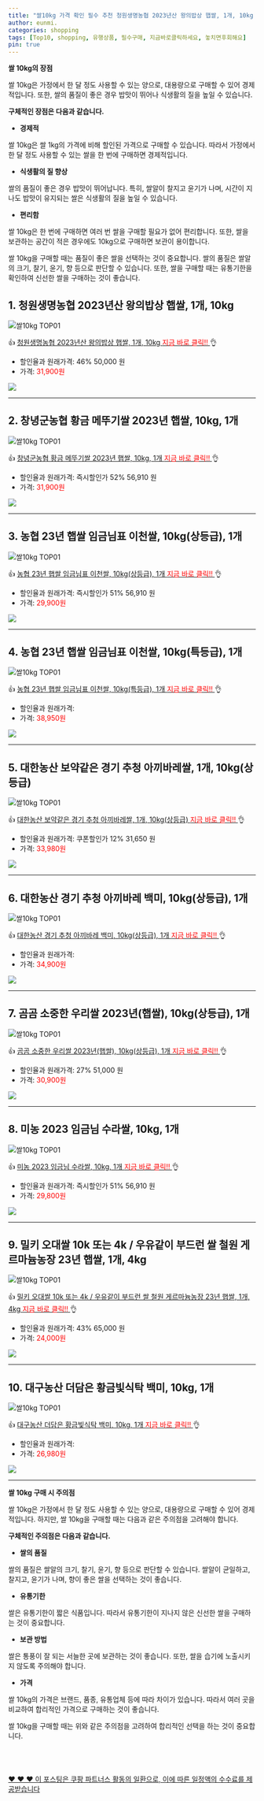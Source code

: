 ```yaml
---
title: "쌀10kg 가격 확인 필수 추천 청원생명농협 2023년산 왕의밥상 햅쌀, 1개, 10kg 비교 장점 구매가이드"
author: eunmi.
categories: shopping
tags: [Top10, shopping, 유행상품, 필수구매, 지금바로클릭하세요, 놓치면후회해요]
pin: true
---
```

**쌀 10kg의 장점**

쌀 10kg은 가정에서 한 달 정도 사용할 수 있는 양으로, 대용량으로 구매할 수 있어 경제적입니다. 또한, 쌀의 품질이 좋은 경우 밥맛이 뛰어나 식생활의 질을 높일 수 있습니다.

**구체적인 장점은 다음과 같습니다.**

* **경제적**

쌀 10kg은 쌀 1kg의 가격에 비해 할인된 가격으로 구매할 수 있습니다. 따라서 가정에서 한 달 정도 사용할 수 있는 쌀을 한 번에 구매하면 경제적입니다.

* **식생활의 질 향상**

쌀의 품질이 좋은 경우 밥맛이 뛰어납니다. 특히, 쌀알이 찰지고 윤기가 나며, 시간이 지나도 밥맛이 유지되는 쌀은 식생활의 질을 높일 수 있습니다.

* **편리함**

쌀 10kg은 한 번에 구매하면 여러 번 쌀을 구매할 필요가 없어 편리합니다. 또한, 쌀을 보관하는 공간이 적은 경우에도 10kg으로 구매하면 보관이 용이합니다.

쌀 10kg을 구매할 때는 품질이 좋은 쌀을 선택하는 것이 중요합니다. 쌀의 품질은 쌀알의 크기, 찰기, 윤기, 향 등으로 판단할 수 있습니다. 또한, 쌀을 구매할 때는 유통기한을 확인하여 신선한 쌀을 구매하는 것이 좋습니다.

   

## 1. 청원생명농협 2023년산 왕의밥상 햅쌀, 1개, 10kg

![쌀10kg TOP01](https://thumbnail8.coupangcdn.com/thumbnails/remote/230x230ex/image/retail/images/1487093053432576-da54a9eb-1ad4-4ff9-ae24-deb90186469f.jpg)


👍 [청원생명농협 2023년산 왕의밥상 햅쌀, 1개, 10kg <font color=red> 지금 바로 클릭!! </font> ](https://link.coupang.com/re/AFFSDP?lptag=AF3617701&subid=GithubCoopas&pageKey=7614323867&traceid=V0-153&itemId=20173553077&vendorItemId=75277053985) 👌 


- 할인율과 원래가격: 46%  50,000   원
- 가격: <span style='color:red'>31,900원</span>

[![](/discount_price.png)](https://link.coupang.com/re/AFFSDP?lptag=AF3617701&subid=GithubCoopas&pageKey=7614323867&traceid=V0-153&itemId=20173553077&vendorItemId=75277053985)

---


   

## 2. 창녕군농협 황금 메뚜기쌀 2023년 햅쌀, 10kg, 1개

![쌀10kg TOP01](https://thumbnail6.coupangcdn.com/thumbnails/remote/230x230ex/image/retail/images/9107459546887887-25a2ce7f-bfb7-4b36-8876-634e1c397b51.jpg)


👍 [창녕군농협 황금 메뚜기쌀 2023년 햅쌀, 10kg, 1개 <font color=red> 지금 바로 클릭!! </font> ](https://link.coupang.com/re/AFFSDP?lptag=AF3617701&subid=GithubCoopas&pageKey=7694925663&traceid=V0-153&itemId=20586790390&vendorItemId=3001893829) 👌 


- 할인율과 원래가격: 즉시할인가 52%  56,910   원
- 가격: <span style='color:red'>31,900원</span>

[![](/discount_price.png)](https://link.coupang.com/re/AFFSDP?lptag=AF3617701&subid=GithubCoopas&pageKey=7694925663&traceid=V0-153&itemId=20586790390&vendorItemId=3001893829)

---


   

## 3. 농협 23년 햅쌀 임금님표 이천쌀, 10kg(상등급), 1개

![쌀10kg TOP01](https://thumbnail8.coupangcdn.com/thumbnails/remote/230x230ex/image/retail/images/4958755090655986-2c3c8443-0623-424c-9848-ac2ec995b4ce.jpg)


👍 [농협 23년 햅쌀 임금님표 이천쌀, 10kg(상등급), 1개 <font color=red> 지금 바로 클릭!! </font> ](https://link.coupang.com/re/AFFSDP?lptag=AF3617701&subid=GithubCoopas&pageKey=7571929056&traceid=V0-153&itemId=20328606967&vendorItemId=87019869837) 👌 


- 할인율과 원래가격: 즉시할인가 51%  56,910   원
- 가격: <span style='color:red'>29,900원</span>

[![](/discount_price.png)](https://link.coupang.com/re/AFFSDP?lptag=AF3617701&subid=GithubCoopas&pageKey=7571929056&traceid=V0-153&itemId=20328606967&vendorItemId=87019869837)

---


   

## 4. 농협 23년 햅쌀 임금님표 이천쌀, 10kg(특등급), 1개

![쌀10kg TOP01](https://thumbnail10.coupangcdn.com/thumbnails/remote/230x230ex/image/retail/images/2023/05/16/12/7/68b97feb-68f1-4bee-8879-7037857eabdd.jpg)


👍 [농협 23년 햅쌀 임금님표 이천쌀, 10kg(특등급), 1개 <font color=red> 지금 바로 클릭!! </font> ](https://link.coupang.com/re/AFFSDP?lptag=AF3617701&subid=GithubCoopas&pageKey=7561238588&traceid=V0-153&itemId=19714624392&vendorItemId=85980690320) 👌 


- 할인율과 원래가격: 
- 가격: <span style='color:red'>38,950원</span>

[![](/discount_price.png)](https://link.coupang.com/re/AFFSDP?lptag=AF3617701&subid=GithubCoopas&pageKey=7561238588&traceid=V0-153&itemId=19714624392&vendorItemId=85980690320)

---


   

## 5. 대한농산 보약같은 경기 추청 아끼바레쌀, 1개, 10kg(상등급)

![쌀10kg TOP01](https://thumbnail6.coupangcdn.com/thumbnails/remote/230x230ex/image/retail/images/1678601623045297-788d71cd-6363-40c3-b41c-370a079e15c6.jpg)


👍 [대한농산 보약같은 경기 추청 아끼바레쌀, 1개, 10kg(상등급) <font color=red> 지금 바로 클릭!! </font> ](https://link.coupang.com/re/AFFSDP?lptag=AF3617701&subid=GithubCoopas&pageKey=5912556526&traceid=V0-153&itemId=10454873884&vendorItemId=77736680999) 👌 


- 할인율과 원래가격: 쿠폰할인가 12%  31,650   원
- 가격: <span style='color:red'>33,980원</span>

[![](/discount_price.png)](https://link.coupang.com/re/AFFSDP?lptag=AF3617701&subid=GithubCoopas&pageKey=5912556526&traceid=V0-153&itemId=10454873884&vendorItemId=77736680999)

---


   

## 6. 대한농산 경기 추청 아끼바레 백미, 10kg(상등급), 1개

![쌀10kg TOP01](https://thumbnail6.coupangcdn.com/thumbnails/remote/230x230ex/image/retail/images/8480252739559022-fc9bb159-6325-4d6a-b1ea-cb0749d300e4.jpg)


👍 [대한농산 경기 추청 아끼바레 백미, 10kg(상등급), 1개 <font color=red> 지금 바로 클릭!! </font> ](https://link.coupang.com/re/AFFSDP?lptag=AF3617701&subid=GithubCoopas&pageKey=4699152227&traceid=V0-153&itemId=5915833945&vendorItemId=73213884789) 👌 


- 할인율과 원래가격: 
- 가격: <span style='color:red'>34,900원</span>

[![](/discount_price.png)](https://link.coupang.com/re/AFFSDP?lptag=AF3617701&subid=GithubCoopas&pageKey=4699152227&traceid=V0-153&itemId=5915833945&vendorItemId=73213884789)

---


   

## 7. 곰곰 소중한 우리쌀 2023년(햅쌀), 10kg(상등급), 1개

![쌀10kg TOP01](https://thumbnail7.coupangcdn.com/thumbnails/remote/230x230ex/image/retail/images/6246016812900553-b13adffc-e10b-4ead-8c4e-dc8368cb65af.jpg)


👍 [곰곰 소중한 우리쌀 2023년(햅쌀), 10kg(상등급), 1개 <font color=red> 지금 바로 클릭!! </font> ](https://link.coupang.com/re/AFFSDP?lptag=AF3617701&subid=GithubCoopas&pageKey=166996432&traceid=V0-153&itemId=478240933&vendorItemId=4200250100) 👌 


- 할인율과 원래가격: 27%  51,000   원
- 가격: <span style='color:red'>30,900원</span>

[![](/discount_price.png)](https://link.coupang.com/re/AFFSDP?lptag=AF3617701&subid=GithubCoopas&pageKey=166996432&traceid=V0-153&itemId=478240933&vendorItemId=4200250100)

---


   

## 8. 미농 2023 임금님 수라쌀, 10kg, 1개

![쌀10kg TOP01](https://thumbnail9.coupangcdn.com/thumbnails/remote/230x230ex/image/retail/images/5146893631210926-c05f67d7-abfa-4e6d-9bdb-bf4ea2488213.jpg)


👍 [미농 2023 임금님 수라쌀, 10kg, 1개 <font color=red> 지금 바로 클릭!! </font> ](https://link.coupang.com/re/AFFSDP?lptag=AF3617701&subid=GithubCoopas&pageKey=7398770446&traceid=V0-153&itemId=19145429904&vendorItemId=86264588092) 👌 


- 할인율과 원래가격: 즉시할인가 51%  56,910   원
- 가격: <span style='color:red'>29,800원</span>

[![](/discount_price.png)](https://link.coupang.com/re/AFFSDP?lptag=AF3617701&subid=GithubCoopas&pageKey=7398770446&traceid=V0-153&itemId=19145429904&vendorItemId=86264588092)

---


   

## 9. 밀키 오대쌀 10k 또는 4k / 우유같이 부드런 쌀 철원 게르마늄농장 23년 햅쌀, 1개, 4kg

![쌀10kg TOP01](https://thumbnail9.coupangcdn.com/thumbnails/remote/230x230ex/image/vendor_inventory/fd0c/055b9e841a331edb21a769f044ae1049df9eed3efee876f249a6ae6e88f3.jpg)


👍 [밀키 오대쌀 10k 또는 4k / 우유같이 부드런 쌀 철원 게르마늄농장 23년 햅쌀, 1개, 4kg <font color=red> 지금 바로 클릭!! </font> ](https://link.coupang.com/re/AFFSDP?lptag=AF3617701&subid=GithubCoopas&pageKey=7627287983&traceid=V0-153&itemId=20266957077&vendorItemId=83577366408) 👌 


- 할인율과 원래가격: 43%  65,000   원
- 가격: <span style='color:red'>24,000원</span>

[![](/discount_price.png)](https://link.coupang.com/re/AFFSDP?lptag=AF3617701&subid=GithubCoopas&pageKey=7627287983&traceid=V0-153&itemId=20266957077&vendorItemId=83577366408)

---


   

## 10. 대구농산 더담은 황금빛식탁 백미, 10kg, 1개

![쌀10kg TOP01](https://thumbnail7.coupangcdn.com/thumbnails/remote/230x230ex/image/retail/images/1122498694269901-278007e9-5511-4468-90f2-b2d3fd630db2.jpg)


👍 [대구농산 더담은 황금빛식탁 백미, 10kg, 1개 <font color=red> 지금 바로 클릭!! </font> ](https://link.coupang.com/re/AFFSDP?lptag=AF3617701&subid=GithubCoopas&pageKey=2016625157&traceid=V0-153&itemId=3430305549&vendorItemId=71416822720) 👌 


- 할인율과 원래가격: 
- 가격: <span style='color:red'>26,980원</span>

[![](/discount_price.png)](https://link.coupang.com/re/AFFSDP?lptag=AF3617701&subid=GithubCoopas&pageKey=2016625157&traceid=V0-153&itemId=3430305549&vendorItemId=71416822720)

---
**쌀 10kg 구매 시 주의점**

쌀 10kg은 가정에서 한 달 정도 사용할 수 있는 양으로, 대용량으로 구매할 수 있어 경제적입니다. 하지만, 쌀 10kg을 구매할 때는 다음과 같은 주의점을 고려해야 합니다.

**구체적인 주의점은 다음과 같습니다.**

* **쌀의 품질**

쌀의 품질은 쌀알의 크기, 찰기, 윤기, 향 등으로 판단할 수 있습니다. 쌀알이 균일하고, 찰지고, 윤기가 나며, 향이 좋은 쌀을 선택하는 것이 좋습니다.

* **유통기한**

쌀은 유통기한이 짧은 식품입니다. 따라서 유통기한이 지나지 않은 신선한 쌀을 구매하는 것이 중요합니다.

* **보관 방법**

쌀은 통풍이 잘 되는 서늘한 곳에 보관하는 것이 좋습니다. 또한, 쌀을 습기에 노출시키지 않도록 주의해야 합니다.

* **가격**

쌀 10kg의 가격은 브랜드, 품종, 유통업체 등에 따라 차이가 있습니다. 따라서 여러 곳을 비교하여 합리적인 가격으로 구매하는 것이 좋습니다.

쌀 10kg을 구매할 때는 위와 같은 주의점을 고려하여 합리적인 선택을 하는 것이 중요합니다.<br><br><br><br><br> [ ❤ ❤ ❤ 이 포스팅은 쿠팡 파트너스 활동의 일환으로, 이에 따른 일정액의 수수료를 제공받습니다](https://link.coupang.com/a/bcEFyh)
